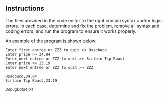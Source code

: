 ## Instructions

The files provided in the code editor to the right contain syntax and/or logic errors. In each case, determine and fix the problem, remove all syntax and coding errors, and run the program to ensure it works properly.

An example of the program is shown below:

```
Enter first entree or ZZZ to quit >> Ossobuco
Enter price >> 34.84
Enter next entree or ZZZ to quit >> Sirloin Tip Roast
Enter price >> 23.19
Enter next entree or ZZZ to quit >> ZZZ
```

```
Ossobuco,34.84
Sirloin Tip Roast,23.19
```

<sup>_DebugData4.txt_</sup>
